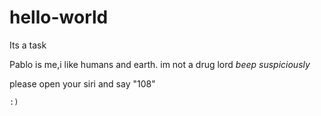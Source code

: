# hello-world
Its a task

Pablo is me,i like humans and earth.
im not a drug lord *beep suspiciously*

 please open your siri and say "108"
 
    :)

